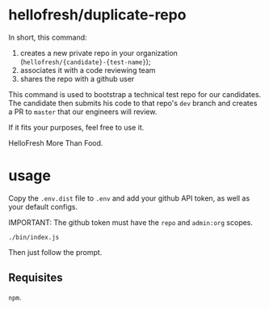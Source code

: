# hellofresh/duplicate-repo

In short, this command:
1. creates a new private repo in your organization (`hellofresh/{candidate}-{test-name}`);
2. associates it with a code reviewing team
3. shares the repo with a github user

This command is used to bootstrap a technical test repo for our candidates.
The candidate then submits his code to that repo's `dev` branch and creates a PR to `master` that our engineers will review.

If it fits your purposes, feel free to use it.

HelloFresh
More Than Food.

# usage

Copy the `.env.dist` file to `.env` and add your github API token, as well as your default configs.

IMPORTANT: The github token must have the `repo` and `admin:org` scopes.

```
./bin/index.js

```

Then just follow the prompt.

## Requisites

`npm`.


